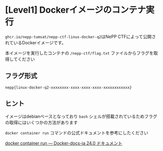 # [Level1] Dockerイメージのコンテナ実行

`ghcr.io/nepp-tumsat/nepp-ctf-linux-docker-q2`はNePP CTFによって公開されているDockerイメージです。

本イメージを実行したコンテナの `/nepp-ctf/flag.txt` ファイルからフラグを取得してください

## フラグ形式

`nepp{linux-docker-q2-xxxxxxxx-xxxx-xxxx-xxxx-xxxxxxxxxxxx}`

## ヒント
イメージはdebianベースとなっており `bash` シェルが搭載されているためフラグの取得にはいくつかの方法があります

`docker container run` コマンドの公式ドキュメントを参考にしたください 

[docker container run — Docker-docs-ja 24.0 ドキュメント](https://docs.docker.jp/engine/reference/commandline/container_run.html)
